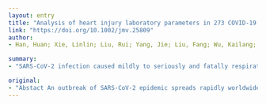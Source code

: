 ```yaml
---
layout: entry
title: "Analysis of heart injury laboratory parameters in 273 COVID-19 patients in one hospital in Wuhan, China"
link: "https://doi.org/10.1002/jmv.25809"
author:
- Han, Huan; Xie, Linlin; Liu, Rui; Yang, Jie; Liu, Fang; Wu, Kailang; Chen, Lang; Hou, Wei; Feng, Yong; Zhu, Chengliang

summary:
- "SARS-CoV-2 infection caused mildly to seriously and fatally respiratory, enteric, cardiovascular, and neurological diseases. Study found higher concentration in venous blood of CK-MB, MYO, ultra-TnI and NT-proBNP were associated with the severity and case-fatality rate of COVID-19. Careful monitoring of the myocardiac enzyme profiles is of great importance in reducing the complications and mortality. This article is protected by copyright."

original:
- "Abstact An outbreak of SARS-CoV-2 epidemic spreads rapidly worldwide. SARS-CoV-2 infection caused mildly to seriously and fatally respiratory, enteric, cardiovascular, and neurological diseases. In this study, we detected and analyzed the main laboratory indicators related to heart injury, CK-MB, MYO, ultra-TnI and NT-proBNP, in 273 COVID-19 patients and investigated the correlation between heart injury and severity of the disease. It was found that higher concentration in venous blood of CK-MB, MYO, ultra-TnI and NT-proBNP were associated with the severity and case-fatality rate of COVID-19. Careful monitoring of the myocardiac enzyme profiles is of great importance in reducing the complications and mortality in COVID-19 patients. This article is protected by copyright. All rights reserved."
---
```


